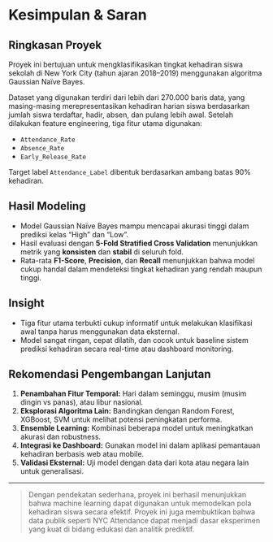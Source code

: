# Kesimpulan & Saran
## Ringkasan Proyek

Proyek ini bertujuan untuk mengklasifikasikan tingkat kehadiran siswa sekolah di New York City (tahun ajaran 2018–2019) menggunakan algoritma Gaussian Naïve Bayes.

Dataset yang digunakan terdiri dari lebih dari 270.000 baris data, yang masing-masing merepresentasikan kehadiran harian siswa berdasarkan jumlah siswa terdaftar, hadir, absen, dan pulang lebih awal. Setelah dilakukan feature engineering, tiga fitur utama digunakan:
- `Attendance_Rate`  
- `Absence_Rate`  
- `Early_Release_Rate`

Target label `Attendance_Label` dibentuk berdasarkan ambang batas 90% kehadiran.

## Hasil Modeling

- Model Gaussian Naïve Bayes mampu mencapai akurasi tinggi dalam prediksi kelas “High” dan “Low”.
- Hasil evaluasi dengan **5-Fold Stratified Cross Validation** menunjukkan metrik yang **konsisten** dan **stabil** di seluruh fold.
- Rata-rata **F1-Score**, **Precision**, dan **Recall** menunjukkan bahwa model cukup handal dalam mendeteksi tingkat kehadiran yang rendah maupun tinggi.

## Insight

- Tiga fitur utama terbukti cukup informatif untuk melakukan klasifikasi awal tanpa harus menggunakan data eksternal.
- Model sangat ringan, cepat dilatih, dan cocok untuk baseline sistem prediksi kehadiran secara real-time atau dashboard monitoring.

## Rekomendasi Pengembangan Lanjutan

1. **Penambahan Fitur Temporal:** Hari dalam seminggu, musim (musim dingin vs panas), atau libur nasional.
2. **Eksplorasi Algoritma Lain:** Bandingkan dengan Random Forest, XGBoost, SVM untuk melihat potensi peningkatan performa.
3. **Ensemble Learning:** Kombinasi beberapa model untuk meningkatkan akurasi dan robustness.
4. **Integrasi ke Dashboard:** Gunakan model ini dalam aplikasi pemantauan kehadiran berbasis web atau mobile.
5. **Validasi Eksternal:** Uji model dengan data dari kota atau negara lain untuk generalisasi.

---

> Dengan pendekatan sederhana, proyek ini berhasil menunjukkan bahwa machine learning dapat digunakan untuk memodelkan pola kehadiran siswa secara efektif. Proyek ini juga membuktikan bahwa data publik seperti NYC Attendance dapat menjadi dasar eksperimen yang kuat di bidang edukasi dan analitik prediktif.